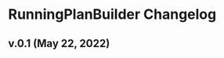 RunningPlanBuilder Changelog
============================

v.0.1 (May 22, 2022)
-----------------------
